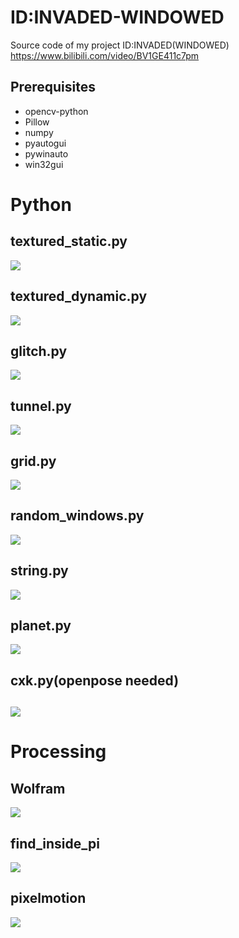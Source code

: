 # ID:INVADED-WINDOWED
Source code of my project ID:INVADED(WINDOWED) https://www.bilibili.com/video/BV1GE411c7pm
## Prerequisites
- opencv-python
- Pillow
- numpy
- pyautogui
- pywinauto
- win32gui
## 

# Python
## textured_static.py
![](demo/mask_static.gif)
## textured_dynamic.py
![](demo/mask_dynamic.gif)
## glitch.py
![](demo/glitch.gif)
## tunnel.py
![](demo/tunnel.gif)
## grid.py
![](demo/grid.gif)
## random_windows.py
![](demo/random.gif)
## string.py
![](demo/string.gif)
## planet.py
![](demo/planet.gif)
## cxk.py(openpose needed)
![](demo/cxk.gif)
------
# Processing
## Wolfram
![](demo/wofram.gif)
## find_inside_pi
![](demo/find_inside_pi.gif)
## pixelmotion
![](demo/pixelmotion.gif)
